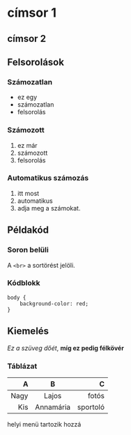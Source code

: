# címsor 1
## címsor 2

 


## Felsorolások

 

### Számozatlan

 

- ez egy
- számozatlan
- felsorolás

 

### Számozott

 

1. ez már
2. számozott
3. felsorolás

 

### Automatikus számozás

 

1. itt most
1. automatikus
1. adja meg a számokat.

 

## Példakód

 

### Soron belüli

 

A `<br>` a sortörést jelöli.

 

### Kódblokk

 

```
body {
    background-color: red;
}
```

 

## Kiemelés

 

_Ez a szüveg dőét_, __míg ez pedig félkövér__

 


### Táblázat

 

|A    |B        |C         |
|----:|:-------:|---------:|
|Nagy |Lajos    |fotós|    |
|Kis  |Annamária|sportoló  |

helyi menü tartozik hozzá

